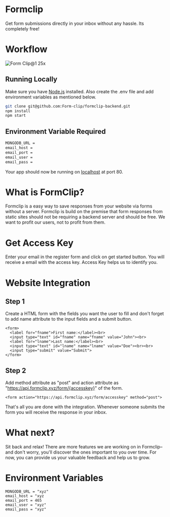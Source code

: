 # Formclip
Get form submissions directly in your inbox without any hassle. Its completely free!

# Workflow
![Form Clip@1 25x](https://user-images.githubusercontent.com/58871818/150633417-2a9e761f-9fb8-4854-a968-fa402ab4f329.png)

## Running Locally

Make sure you have [Node.js](http://nodejs.org/) installed.
Also create the .env file and add environment variables as mentioned below.

```sh
git clone git@github.com:Form-clip/formclip-backend.git
npm install
npm start
```

## Environment Variable Required

```sh
MONGODB_URL = 
email_host = 
email_port = 
email_user = 
email_pass = 
```

Your app should now be running on [localhost](http://localhost/) at port 80.

# What is FormClip?
Formclip is a easy way to save responses from your website via forms without a server. Formclip  is build on the premise that form responses from static sites should not be requiring a backend server and should be free. We want to profit our users, not to profit from them.

# Get Access Key
Enter your email in the register form and click on get started button. You will receive a email with the access key.
Access Key helps us to identify you.

# Website Integration

## Step 1
Create a HTML form with the fields you want the user to fill and don't forget to add name attribute to the input fields and a submit button.
```
<form>
  <label for="fname">First name:</label><br>
  <input type="text" id="fname" name="fname" value="John"><br>
  <label for="lname">Last name:</label><br>
  <input type="text" id="lname" name="lname" value="Doe"><br><br>
  <input type="submit" value="Submit">
</form>
```

## Step 2
Add method attribute as "post" and action attribute as "https://api.formclip.xyz/form/{accesskey}" of the form.
```
<form action="https://api.formclip.xyz/form/accesskey" method="post">
```
That's all you are done with the integration. Whenever someone submits the form you will receive the response in your inbox.

# What next?
Sit back and relax!
There are more features we are working on in Formclip– and don't worry, you'll discover the ones important to you over time. 
For now, you can provide us your valuable feedback and help us to grow.

# Environment Variables
```
MONGODB_URL = "xyz"
email_host = "xyz
email_port = 465
email_user = "xyz"
email_pass = "xyz"
```

